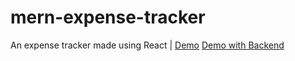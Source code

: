 # mern-expense-tracker
An expense tracker made using React | [Demo](https://enigma-cloud.github.io/react-expense-tracker/) [Demo with Backend](https://mern-expense-trackr.herokuapp.com/)
